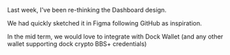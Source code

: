 Last week, I've been re-thinking the Dashboard design.

We had quickly sketched it in Figma following GitHub as inspiration.

In the mid term, we would love to integrate with Dock Wallet (and any other wallet supporting dock crypto BBS+ credentials)
